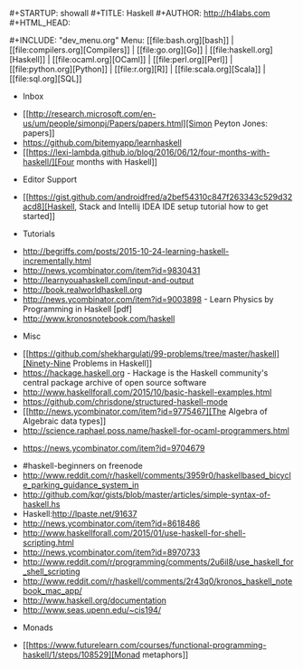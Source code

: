 #+STARTUP: showall
#+TITLE: Haskell
#+AUTHOR: http://h4labs.com
#+HTML_HEAD: <link rel="stylesheet" type="text/css" href="/resources/css/myorg.css" />

#+INCLUDE: "dev_menu.org"
Menu: [[file:bash.org][bash]] | [[file:compilers.org][Compilers]] | [[file:go.org][Go]] | [[file:haskell.org][Haskell]] | [[file:ocaml.org][OCaml]] | [[file:perl.org][Perl]] | [[file:python.org][Python]] | [[file:r.org][R]] | [[file:scala.org][Scala]] | [[file:sql.org][SQL]]

* Inbox
+ [[http://research.microsoft.com/en-us/um/people/simonpj/Papers/papers.html][Simon Peyton Jones: papers]]
+ https://github.com/bitemyapp/learnhaskell
+ [[https://lexi-lambda.github.io/blog/2016/06/12/four-months-with-haskell/][Four months with Haskell]]
* Editor Support 
+ [[https://gist.github.com/androidfred/a2bef54310c847f263343c529d32acd8][Haskell, Stack and Intellij IDEA IDE setup tutorial how to get started]]

* Tutorials

+ http://begriffs.com/posts/2015-10-24-learning-haskell-incrementally.html
+ http://news.ycombinator.com/item?id=9830431
+ http://learnyouahaskell.com/input-and-output
+ http://book.realworldhaskell.org
+ http://news.ycombinator.com/item?id=9003898 - Learn Physics by Programming in Haskell [pdf]
+ http://www.kronosnotebook.com/haskell

* Misc
+ [[https://github.com/shekhargulati/99-problems/tree/master/haskell][Ninety-Nine Problems in Haskell]]
+ https://hackage.haskell.org - Hackage is the Haskell community's central package archive of open source software
+ http://www.haskellforall.com/2015/10/basic-haskell-examples.html
+ https://github.com/chrisdone/structured-haskell-mode
+ [[http://news.ycombinator.com/item?id=9775467][The Algebra of Algebraic data types]]
+ http://science.raphael.poss.name/haskell-for-ocaml-programmers.html
 - https://news.ycombinator.com/item?id=9704679
+ #haskell-beginners on freenode
+ http://www.reddit.com/r/haskell/comments/3959r0/haskellbased_bicycle_parking_guidance_system_in
+ http://github.com/kqr/gists/blob/master/articles/simple-syntax-of-haskell.hs
+ Haskell:http://lpaste.net/91637
+ http://news.ycombinator.com/item?id=8618486
+ http://www.haskellforall.com/2015/01/use-haskell-for-shell-scripting.html
 + http://news.ycombinator.com/item?id=8970733
+ http://www.reddit.com/r/programming/comments/2u6il8/use_haskell_for_shell_scripting
+ http://www.reddit.com/r/haskell/comments/2r43q0/kronos_haskell_notebook_mac_app/
+ http://www.haskell.org/documentation
+ http://www.seas.upenn.edu/~cis194/

* Monads
+ [[https://www.futurelearn.com/courses/functional-programming-haskell/1/steps/108529][Monad metaphors]]
